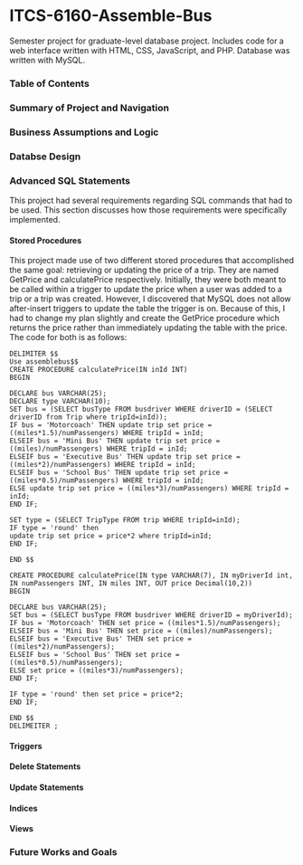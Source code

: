 # ITCS-6160-Assemble-Bus
Semester project for graduate-level database project.  Includes code for a web interface written with HTML, CSS, JavaScript, and PHP.  Database was written with MySQL.
### Table of Contents
### Summary of Project and Navigation
### Business Assumptions and Logic
### Databse Design
### Advanced SQL Statements
  This project had several requirements regarding SQL commands that had to be used.  This section discusses how those requirements were specifically implemented.
#### Stored Procedures
  This project made use of two different stored procedures that accomplished the same goal: retrieving or updating the price of a trip.  They are named GetPrice and calculatePrice respectively.  Initially, they were both meant to be called within a trigger to update the price when a user was added to a trip or a trip was created.  However, I discovered that MySQL does not allow after-insert triggers to update the table the trigger is on.  Because of this, I had to change my plan slightly and create the GetPrice procedure which returns the price rather than immediately updating the table with the price.  The code for both is as follows:
  ```
  DELIMITER $$
Use assemblebus$$
CREATE PROCEDURE calculatePrice(IN inId INT)
BEGIN

DECLARE bus VARCHAR(25);
DECLARE type VARCHAR(10);
SET bus = (SELECT busType FROM busdriver WHERE driverID = (SELECT driverID from Trip where tripId=inId));
IF bus = 'Motorcoach' THEN update trip set price = ((miles*1.5)/numPassengers) WHERE tripId = inId;
ELSEIF bus = 'Mini Bus' THEN update trip set price = ((miles)/numPassengers) WHERE tripId = inId;
ELSEIF bus = 'Executive Bus' THEN update trip set price = ((miles*2)/numPassengers) WHERE tripId = inId;
ELSEIF bus = 'School Bus' THEN update trip set price = ((miles*0.5)/numPassengers) WHERE tripId = inId;
ELSE update trip set price = ((miles*3)/numPassengers) WHERE tripId = inId;
END IF;

SET type = (SELECT TripType FROM trip WHERE tripId=inId);
IF type = 'round' then 
update trip set price = price*2 where tripId=inId;
END IF;

END $$

CREATE PROCEDURE calculatePrice(IN type VARCHAR(7), IN myDriverId int, IN numPassengers INT, IN miles INT, OUT price Decimal(10,2))
BEGIN

DECLARE bus VARCHAR(25);
SET bus = (SELECT busType FROM busdriver WHERE driverID = myDriverId);
IF bus = 'Motorcoach' THEN set price = ((miles*1.5)/numPassengers);
ELSEIF bus = 'Mini Bus' THEN set price = ((miles)/numPassengers);
ELSEIF bus = 'Executive Bus' THEN set price = ((miles*2)/numPassengers);
ELSEIF bus = 'School Bus' THEN set price = ((miles*0.5)/numPassengers);
ELSE set price = ((miles*3)/numPassengers);
END IF;

IF type = 'round' then set price = price*2;
END IF;

END $$
DELIMEITER ;
  ```
#### Triggers
#### Delete Statements
#### Update Statements
#### Indices
#### Views
### Future Works and Goals
